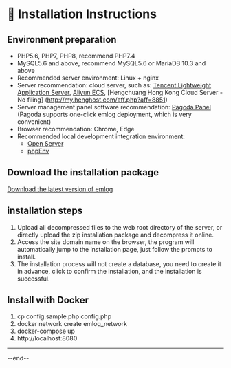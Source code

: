 # &#x1f347; Installation Instructions

## Environment preparation

* PHP5.6, PHP7, PHP8, recommend PHP7.4
* MySQL5.6 and above, recommend MySQL5.6 or MariaDB 10.3 and above
* Recommended server environment: Linux + nginx
* Server recommendation: cloud server, such as: [Tencent Lightweight Application Server](https://url.cn/0EOuq6vG), [Aliyun ECS](https://www.aliyun.com/product/ecs?userCode=kjcf3grb ), [Hengchuang Hong Kong Cloud Server - No filing] (http://my.henghost.com/aff.php?aff=8851)
* Server management panel software recommendation: [Pagoda Panel](https://www.bt.cn/) (Pagoda supports one-click emlog deployment, which is very convenient)
* Browser recommendation: Chrome, Edge
* Recommended local development integration environment:
	- [Open Server](https://ospanel.io/)
	- [phpEnv](https://www.phpenv.cn/)

## Download the installation package

[Download the latest version of emlog](https://www.emlog.net/download/zip)

## installation steps

1. Upload all decompressed files to the web root directory of the server, or directly upload the zip installation package and decompress it online.
2. Access the site domain name on the browser, the program will automatically jump to the installation page, just follow the prompts to install.
3. The installation process will not create a database, you need to create it in advance, click to confirm the installation, and the installation is successful.

## Install with Docker

1. cp config.sample.php config.php
2. docker network create emlog_network
3. docker-compose up
4. http://localhost:8080

---

--end--